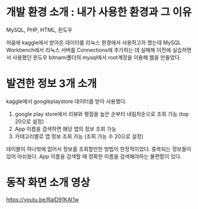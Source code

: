 # 개발 환경 소개 : 내가 사용한 환경과 그 이유
MySQL, PHP, HTML, 윈도우

처음에 kaggle에서 받아온 데이터를 리눅스 환경에서 사용하고자 했는데 MySQL Workbench에서 리눅스 서버를 Connections에 추가하는 데 실패해 이전에 실습하면서 사용했던 윈도우 bitnami폴더의 mysql에서 root계정을 이용해 웹을 만들었다.

# 발견한 정보 3개 소개
kaggle에서 googleplaystore 데이터를 받아 사용했다.
1. google play store에서 리뷰와 평점을 높은 순부터 내림차순으로 조회 가능 (top 20으로 설정)
2. App 이름을 검색하면 해당 앱의 정보 조회 가능
3. 카테고리별로 앱 정보 조회 가능 (조회 가능 수 20으로 설정)

테이블이 하나밖에 없어서 정보를 조회할만한 방법이 한정적이었다.
중복되는 정보들이 있어 아쉬웠다.
App 이름을 검색할 때 정확한 이름을 검색해야하는 불편함이 있다.

# 동작 화면 소개 영상
https://youtu.be/RaID91KAt1w
